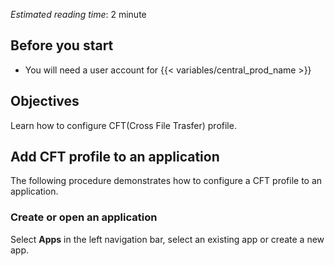 *Estimated reading time*: 2 minute

## Before you start

- You will need a user account for {{< variables/central_prod_name >}}

## Objectives

Learn how to configure CFT(Cross File Trasfer) profile.

## Add CFT profile to an application

The following procedure demonstrates how to configure a CFT profile to an application.

### Create or open an application

Select **Apps** in the left navigation bar, select an existing app or create a new app.

